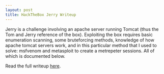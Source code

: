 ```yaml
---
layout: post
title: HackTheBox Jerry Writeup
---
```


Jerry is a challenge involving an apache server running Tomcat (thus the Tom and Jerry reference of the box). Exploiting the box requires basic enumeration scanning, some bruteforcing methods, knowledge of how apache tomcat servers work, and in this particular method that I used to solve: msfvenom and metasploit to create a metrepeter sessions. All of which is documented below.

Read the full writeup [here](https://securitynoodle.github.io/writeups/HTB-Jerry/).
